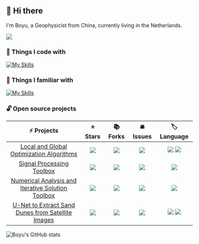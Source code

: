 ## 👋 Hi there 

I'm Boyu, a Geophysicist from China, currently living in the Netherlands.

![](https://komarev.com/ghpvc/?username=your-github-EZ4BYG&color=brightgreen)

### 🎍 Things I code with

[![My Skills](https://skillicons.dev/icons?i=py,matlab,r,tensorflow,pytorch,mysql)](https://skillicons.dev)

### 🎋 Things I familiar with 

[![My Skills](https://skillicons.dev/icons?i=cpp,fortran,vscode,vim,linux,ai,ps,pr,md,latex,docker,github,git)](https://skillicons.dev)

### 🔓 Open source projects

|                          ⚡ Projects                          |                     ⭐ Stars                      |                     📚 Forks                     |                     🛎️ Issues                      |                          🏷️ Language                          |
| :----------------------------------------------------------: | :----------------------------------------------: | :---------------------------------------------: | :-----------------------------------------------: | :----------------------------------------------------------: |
| [Local and Global Optimization Algorithms](https://github.com/EZ4BYG/Func_Opt) | ![](https://img.shields.io/badge/stars-158-blue) | ![](https://img.shields.io/badge/forks-76-blue) | ![](https://img.shields.io/badge/issues-1-yellow) | ![](https://img.shields.io/badge/Matlab-40%25-blueviolet) ![](https://img.shields.io/badge/Python-60%25-blue) |
| [Signal Processing Toolbox](https://github.com/EZ4BYG/Signal_Tools) | ![](https://img.shields.io/badge/stars-64-blue)  | ![](https://img.shields.io/badge/forks-26-blue) |   ![](https://img.shields.io/badge/issues-0-g)    |    ![](https://img.shields.io/badge/Matlab-100%25-blueviolet)    |
| [Numerical Analysis and Iterative Solution Toolbox](https://github.com/EZ4BYG/Num_Func) | ![](https://img.shields.io/badge/stars-40-blue)  | ![](https://img.shields.io/badge/forks-18-blue) |   ![](https://img.shields.io/badge/issues-0-g)    |    ![](https://img.shields.io/badge/Matlab-100%25-blueviolet)    |
| [U-Net to Extract Sand Dunes from Satellite Images](https://github.com/EZ4BYG/DL_Apps) | ![](https://img.shields.io/badge/stars-20-blue)  | ![](https://img.shields.io/badge/forks-10-blue) |   ![](https://img.shields.io/badge/issues-0-g)    |     ![](https://img.shields.io/badge/Python-100%25-blue) ![](https://img.shields.io/badge/Tensorflow-v2.2-%23FF6F00)    |

![Boyu's GitHub stats](https://github-readme-stats.vercel.app/api?username=EZ4BYG&show_icons=true&theme=radical)




<!--
**EZ4BYG/EZ4BYG** is a ✨ _special_ ✨ repository because its `README.md` (this file) appears on your GitHub profile.

Here are some ideas to get you started:

- 🔭 I’m currently working on ...
- 🌱 I’m currently learning ...
- 👯 I’m looking to collaborate on ...
- 🤔 I’m looking for help with ...
- 💬 Ask me about ...
- 📫 How to reach me: ...
- 😄 Pronouns: ...
- ⚡ Fun fact: ...
-->

